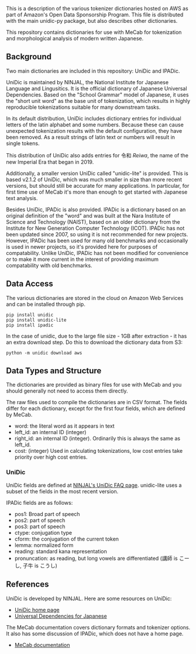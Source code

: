 This is a description of the various tokenizer dictionaries hosted on AWS as
part of Amazon's Open Data Sponsorship Program. This file is distributed with
the main unidic-py package, but also describes other dictionaries.

This repository contains dictionaries for use with MeCab for tokenization and
morphological analysis of modern written Japanese.

## Background

Two main dictionaries are included in this repository: UniDic and IPADic.

UniDic is maintained by NINJAL, the National Institute for Japanese Language
and Lingusitics. It is the official dictionary of Japanese Universal
Dependencies. Based on the "School Grammar" model of Japanese, it uses the
"short unit word" as the base unit of tokenization, which results in highly
reproducible tokenizations suitable for many downstream tasks. 

In its default distribution, UniDic includes dictionary entries for individual
letters of the latin alphabet and some numbers. Because these can cause
unexpected tokenization results with the default configuration, they have been
removed. As a result strings of latin text or numbers will result in single
tokens.

This distribution of UniDic also adds entries for 令和 *Reiwa*, the name of the
new Imperial Era that began in 2019. 

Additionally, a smaller version UniDic called "unidic-lite" is provided. This
is based v2.1.2 of UniDic, which was much smaller in size than more recent
versions, but should still be accurate for many applications. In particular,
for first time use of MeCab it's more than enough to get started with Japanese
text analysis.

Besides UniDic, IPADic is also provided. IPADic is a dictionary based on an
original definition of the "word" and was built at the Nara Institute of
Science and Technology (NAIST), based on an older dictionary from the Institute
for New Generation Computer Technology (ICOT). IPADic has not been updated
since 2007, so using it is not recommended for new projects. However, IPADic
has been used for many old benchmarks and occasionally is used in newer
projects, so it's provided here for purposes of compatability. Unlike UniDic,
IPADic has not been modified for convenience or to make it more current in the
interest of providing maximum compatability with old benchmarks.

## Data Access

The various dictionaries are stored in the cloud on Amazon Web Services and can
be installed through pip. 

    pip install unidic
    pip install unidic-lite
    pip install ipadic

In the case of unidic, due to the large file size - 1GB after extraction - it
has an extra download step. Do this to download the dictionary data from S3:

    python -m unidic download aws

## Data Types and Structure

The dictionaries are provided as binary files for use with MeCab and you should
generally not need to access them directly.

The raw files used to compile the dictionaries are in CSV format. The fields
differ for each dictionary, except for the first four fields, which are defined
by MeCab.

- word: the literal word as it appears in text
- left_id: an internal ID (integer)
- right_id: an internal ID (integer). Ordinarily this is always the same as left_id.
- cost: (integer) Used in calculating tokenizations, low cost entries take priority over high cost entries.

### UniDic

UniDic fields are defined at [NINJAL's UniDic FAQ page][faq]. unidic-lite uses
a subset of the fields in the most recent version.

[faq]: https://ccd.ninjal.ac.jp/unidic/faq

IPADic fields are as follows:

- pos1: Broad part of speech
- pos2: part of speech
- pos3: part of speech
- ctype: conjugation type
- cform: the conjugation of the current token
- lemma: normalized form
- reading: standard kana representation
- pronuncation: as reading, but long vowels are differentiated (講師 is こーし, 子牛 is こうし)

## References

UniDic is developed by NINJAL. Here are some resources on UniDic:

- [UniDic home page](https://ccd.ninjal.ac.jp/unidic/faq)
- [Universal Dependencies for Japanese](https://www.semanticscholar.org/paper/Universal-Dependencies-for-Japanese-Tanaka-Miyao/064b601542d27471e397f8df811f0ddb54824113)

The MeCab documentation covers dictionary formats and tokenizer options. It
also has some discussion of IPADic, which does not have a home page.

- [MeCab documentation](https://taku910.github.io/mecab/)
